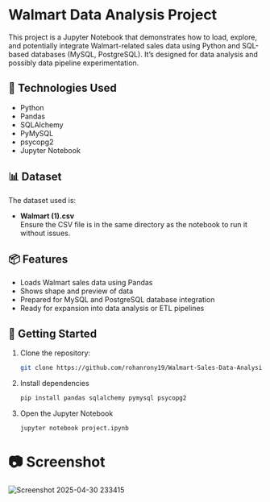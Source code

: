 # Walmart Data Analysis Project

This project is a Jupyter Notebook that demonstrates how to load, explore, and potentially integrate Walmart-related sales data using Python and SQL-based databases (MySQL, PostgreSQL). It’s designed for data analysis and possibly data pipeline experimentation.

## 🧰 Technologies Used

- Python
- Pandas
- SQLAlchemy
- PyMySQL
- psycopg2
- Jupyter Notebook

## 📊 Dataset

The dataset used is:

- **Walmart (1).csv**  
  Ensure the CSV file is in the same directory as the notebook to run it without issues.

## 📦 Features

- Loads Walmart sales data using Pandas
- Shows shape and preview of data
- Prepared for MySQL and PostgreSQL database integration
- Ready for expansion into data analysis or ETL pipelines

## 🚀 Getting Started

1. Clone the repository:
   ```bash
   git clone https://github.com/rohanrony19/Walmart-Sales-Data-Analysis.git

2. Install dependencies
   ```bash
   pip install pandas sqlalchemy pymysql psycopg2

3. Open the Jupyter Notebook
   ```bash
   jupyter notebook project.ipynb

# 📷 Screenshot
![Screenshot 2025-04-30 233415](https://github.com/user-attachments/assets/72c15d5d-27ac-4845-b633-577176f1050e)
